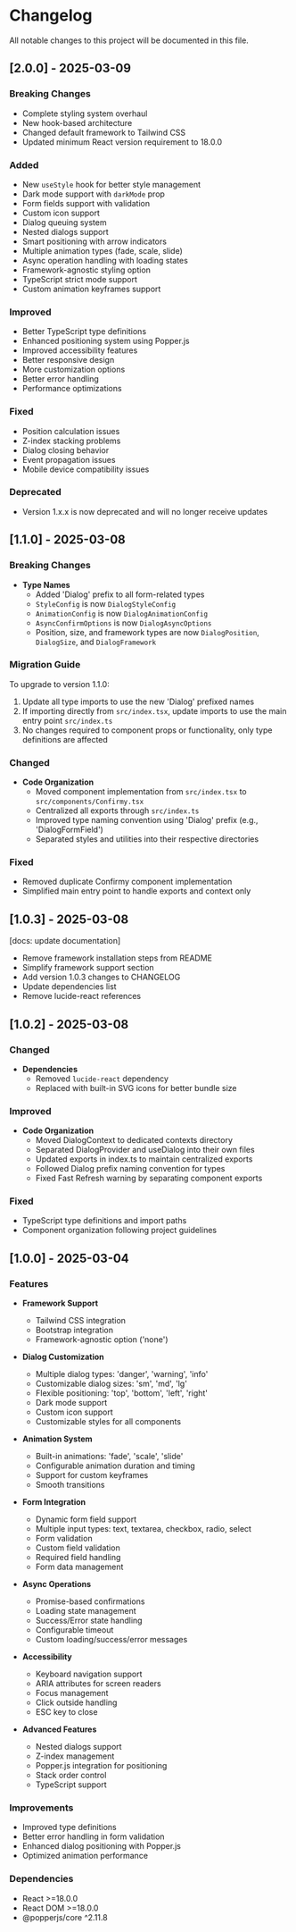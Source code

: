 # Changelog

All notable changes to this project will be documented in this file.

## [2.0.0] - 2025-03-09

### Breaking Changes
- Complete styling system overhaul
- New hook-based architecture
- Changed default framework to Tailwind CSS
- Updated minimum React version requirement to 18.0.0

### Added
- New `useStyle` hook for better style management
- Dark mode support with `darkMode` prop
- Form fields support with validation
- Custom icon support
- Dialog queuing system
- Nested dialogs support
- Smart positioning with arrow indicators
- Multiple animation types (fade, scale, slide)
- Async operation handling with loading states
- Framework-agnostic styling option
- TypeScript strict mode support
- Custom animation keyframes support

### Improved
- Better TypeScript type definitions
- Enhanced positioning system using Popper.js
- Improved accessibility features
- Better responsive design
- More customization options
- Better error handling
- Performance optimizations

### Fixed
- Position calculation issues
- Z-index stacking problems
- Dialog closing behavior
- Event propagation issues
- Mobile device compatibility issues

### Deprecated
- Version 1.x.x is now deprecated and will no longer receive updates

## [1.1.0] - 2025-03-08

### Breaking Changes
- **Type Names**
  - Added 'Dialog' prefix to all form-related types
  - `StyleConfig` is now `DialogStyleConfig`
  - `AnimationConfig` is now `DialogAnimationConfig`
  - `AsyncConfirmOptions` is now `DialogAsyncOptions`
  - Position, size, and framework types are now `DialogPosition`, `DialogSize`, and `DialogFramework`

### Migration Guide
To upgrade to version 1.1.0:
1. Update all type imports to use the new 'Dialog' prefixed names
2. If importing directly from `src/index.tsx`, update imports to use the main entry point `src/index.ts`
3. No changes required to component props or functionality, only type definitions are affected

### Changed
- **Code Organization**
  - Moved component implementation from `src/index.tsx` to `src/components/Confirmy.tsx`
  - Centralized all exports through `src/index.ts`
  - Improved type naming convention using 'Dialog' prefix (e.g., 'DialogFormField')
  - Separated styles and utilities into their respective directories

### Fixed
- Removed duplicate Confirmy component implementation
- Simplified main entry point to handle exports and context only

## [1.0.3] - 2025-03-08
[docs: update documentation]
- Remove framework installation steps from README
- Simplify framework support section
- Add version 1.0.3 changes to CHANGELOG
- Update dependencies list
- Remove lucide-react references

## [1.0.2] - 2025-03-08

### Changed
- **Dependencies**
  - Removed `lucide-react` dependency
  - Replaced with built-in SVG icons for better bundle size

### Improved
- **Code Organization**
  - Moved DialogContext to dedicated contexts directory
  - Separated DialogProvider and useDialog into their own files
  - Updated exports in index.ts to maintain centralized exports
  - Followed Dialog prefix naming convention for types
  - Fixed Fast Refresh warning by separating component exports

### Fixed
- TypeScript type definitions and import paths
- Component organization following project guidelines

## [1.0.0] - 2025-03-04

### Features
- **Framework Support**
  - Tailwind CSS integration
  - Bootstrap integration
  - Framework-agnostic option ('none')

- **Dialog Customization**
  - Multiple dialog types: 'danger', 'warning', 'info'
  - Customizable dialog sizes: 'sm', 'md', 'lg'
  - Flexible positioning: 'top', 'bottom', 'left', 'right'
  - Dark mode support
  - Custom icon support
  - Customizable styles for all components

- **Animation System**
  - Built-in animations: 'fade', 'scale', 'slide'
  - Configurable animation duration and timing
  - Support for custom keyframes
  - Smooth transitions

- **Form Integration**
  - Dynamic form field support
  - Multiple input types: text, textarea, checkbox, radio, select
  - Form validation
  - Custom field validation
  - Required field handling
  - Form data management

- **Async Operations**
  - Promise-based confirmations
  - Loading state management
  - Success/Error state handling
  - Configurable timeout
  - Custom loading/success/error messages

- **Accessibility**
  - Keyboard navigation support
  - ARIA attributes for screen readers
  - Focus management
  - Click outside handling
  - ESC key to close

- **Advanced Features**
  - Nested dialogs support
  - Z-index management
  - Popper.js integration for positioning
  - Stack order control
  - TypeScript support

### Improvements
- Improved type definitions
- Better error handling in form validation
- Enhanced dialog positioning with Popper.js
- Optimized animation performance

### Dependencies
- React >=18.0.0
- React DOM >=18.0.0
- @popperjs/core ^2.11.8
